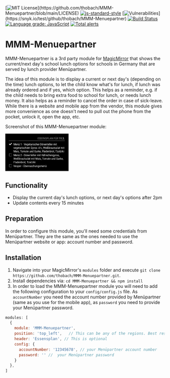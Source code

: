 
[![MIT License](https://img.shields.io/apm/l/atomic-design-ui.svg?)](https://github.com/thobach/MMM-Menuepartner/blob/main/LICENSE)
[![js-standard-style](https://img.shields.io/badge/code%20style-standard-brightgreen.svg)](http://standardjs.com)
[![Vulnerabilities](https://snyk.io/test/github/thobach/MMM-Menuepartner/badge.svg?)](https://snyk.io/test/github/thobach/MMM-Menuepartner)
[![Build Status](https://travis-ci.com/thobach/MMM-Menuepartner.svg?branch=master)](https://travis-ci.com/thobach/MMM-Menuepartner)
[![Language grade: JavaScript](https://img.shields.io/lgtm/grade/javascript/g/thobach/MMM-Menuepartner.svg?logo=lgtm&logoWidth=18)](https://lgtm.com/projects/g/thobach/MMM-Menuepartner/context:javascript)
[![Total alerts](https://img.shields.io/lgtm/alerts/g/thobach/MMM-Menuepartner.svg?logo=lgtm&logoWidth=18)](https://lgtm.com/projects/g/thobach/MMM-Menuepartner/alerts/)

# MMM-Menuepartner
MMM-Menuepartner is a 3rd party module for [MagicMirror](https://github.com/MichMich/MagicMirror) that shows the current/next day's school lunch options for schools in Germany that are served by lunch provider Menüpartner.

The idea of this module is to display a current or next day's (depending on the time) lunch options, to let the child know what's for lunch, if lunch was already ordered and if yes, which option. This helps as a reminder, e.g. if the child needs to bring extra food to school for lunch, or needs lunch money. It also helps as a reminder to cancel the order in case of sick-leave. While there is a website and mobile app from the vendor, this module gives more convenience as one doesn't need to pull out the phone from the pocket, unlock it, open the app, etc.

Screenshot of this MMM-Menuepartner module:

<img src="/screenshots/menuepartner%20magic%20mirror%20module.png?raw=true" width="200" alt="Screenshot of the MMM-Menuepartner module" />


## Functionality
* Display the current day's lunch options, or next day's options after 2pm
* Update contents every 15 minutes

## Preparation
In order to configure this module, you'll need some credentials from Menüpartner. They are the same as the ones needed to use the Menüpartner website or app: account number and password.

## Installation
1. Navigate into your MagicMirror's `modules` folder and execute `git clone https://github.com/thobach/MMM-Menuepartner.git`.
2. Install dependencies via: `cd MMM-Menuepartner && npm install`
3. In order to load the MMM-Menuepartner module you will need to add the following configuration to your `config/config.js` file. As `accountNumber` you need the account number provided by Menüpartner (same as you use for the mobile app), as `password` you need to provide your Menüpartner password.
```javascript
modules: [
  {
    module: 'MMM-Menuepartner',
    position: 'top_left',	// This can be any of the regions. Best results in left or right regions.
    header: 'Essensplan', // This is optional
    config: {
      accountNumber: '12345678', // your Menüpartner account number
      password: '' //  your Menüpartner password
    }
  },
]
```
